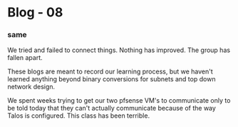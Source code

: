 # Blog - 08

### same

We tried and failed to connect things. Nothing has improved. The group has fallen apart.

These blogs are meant to record our learning process, but we haven't learned anything beyond binary conversions for subnets and top down network design. 

We spent weeks trying to get our two pfsense VM's to communicate only to be told today that they can't actually communicate because of the way Talos is configured. This class has been terrible.

